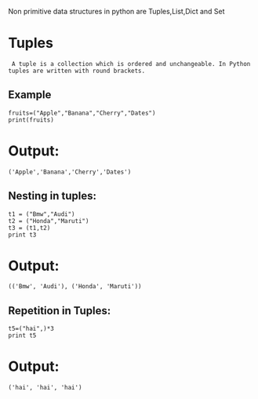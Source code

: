 Non primitive data structures in python are Tuples,List,Dict and Set
# Tuples
     A tuple is a collection which is ordered and unchangeable. In Python tuples are written with round brackets.

## Example
    fruits=("Apple","Banana","Cherry","Dates")
    print(fruits)
# Output:
    ('Apple','Banana','Cherry','Dates')

## Nesting in tuples:
    t1 = ("Bmw","Audi")
    t2 = ("Honda","Maruti")
    t3 = (t1,t2)
    print t3
# Output:
    (('Bmw', 'Audi'), ('Honda', 'Maruti'))


## Repetition in Tuples:   
    t5=("hai",)*3
    print t5
# Output:
    ('hai', 'hai', 'hai')
